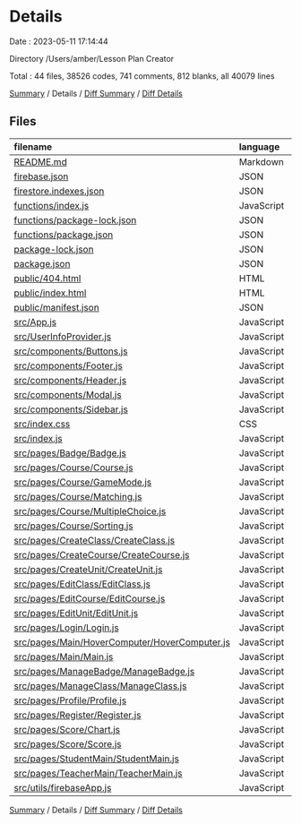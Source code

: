 # Details

Date : 2023-05-11 17:14:44

Directory /Users/amber/Lesson Plan Creator

Total : 44 files,  38526 codes, 741 comments, 812 blanks, all 40079 lines

[Summary](results.md) / Details / [Diff Summary](diff.md) / [Diff Details](diff-details.md)

## Files
| filename | language | code | comment | blank | total |
| :--- | :--- | ---: | ---: | ---: | ---: |
| [README.md](/README.md) | Markdown | 38 | 0 | 33 | 71 |
| [firebase.json](/firebase.json) | JSON | 7 | 29 | 0 | 36 |
| [firestore.indexes.json](/firestore.indexes.json) | JSON | 4 | 0 | 1 | 5 |
| [functions/index.js](/functions/index.js) | JavaScript | 34 | 6 | 6 | 46 |
| [functions/package-lock.json](/functions/package-lock.json) | JSON | 6,140 | 0 | 1 | 6,141 |
| [functions/package.json](/functions/package.json) | JSON | 23 | 0 | 1 | 24 |
| [package-lock.json](/package-lock.json) | JSON | 23,669 | 0 | 1 | 23,670 |
| [package.json](/package.json) | JSON | 58 | 0 | 1 | 59 |
| [public/404.html](/public/404.html) | HTML | 32 | 0 | 2 | 34 |
| [public/index.html](/public/index.html) | HTML | 26 | 0 | 1 | 27 |
| [public/manifest.json](/public/manifest.json) | JSON | 25 | 0 | 1 | 26 |
| [src/App.js](/src/App.js) | JavaScript | 121 | 0 | 11 | 132 |
| [src/UserInfoProvider.js](/src/UserInfoProvider.js) | JavaScript | 66 | 0 | 6 | 72 |
| [src/components/Buttons.js](/src/components/Buttons.js) | JavaScript | 246 | 0 | 20 | 266 |
| [src/components/Footer.js](/src/components/Footer.js) | JavaScript | 29 | 0 | 5 | 34 |
| [src/components/Header.js](/src/components/Header.js) | JavaScript | 52 | 0 | 8 | 60 |
| [src/components/Modal.js](/src/components/Modal.js) | JavaScript | 30 | 0 | 3 | 33 |
| [src/components/Sidebar.js](/src/components/Sidebar.js) | JavaScript | 176 | 0 | 14 | 190 |
| [src/index.css](/src/index.css) | CSS | 13 | 0 | 2 | 15 |
| [src/index.js](/src/index.js) | JavaScript | 12 | 0 | 3 | 15 |
| [src/pages/Badge/Badge.js](/src/pages/Badge/Badge.js) | JavaScript | 214 | 0 | 24 | 238 |
| [src/pages/Course/Course.js](/src/pages/Course/Course.js) | JavaScript | 528 | 11 | 49 | 588 |
| [src/pages/Course/GameMode.js](/src/pages/Course/GameMode.js) | JavaScript | 387 | 1 | 38 | 426 |
| [src/pages/Course/Matching.js](/src/pages/Course/Matching.js) | JavaScript | 235 | 3 | 22 | 260 |
| [src/pages/Course/MultipleChoice.js](/src/pages/Course/MultipleChoice.js) | JavaScript | 94 | 1 | 7 | 102 |
| [src/pages/Course/Sorting.js](/src/pages/Course/Sorting.js) | JavaScript | 178 | 0 | 18 | 196 |
| [src/pages/CreateClass/CreateClass.js](/src/pages/CreateClass/CreateClass.js) | JavaScript | 653 | 0 | 55 | 708 |
| [src/pages/CreateCourse/CreateCourse.js](/src/pages/CreateCourse/CreateCourse.js) | JavaScript | 231 | 257 | 22 | 510 |
| [src/pages/CreateUnit/CreateUnit.js](/src/pages/CreateUnit/CreateUnit.js) | JavaScript | 796 | 0 | 40 | 836 |
| [src/pages/EditClass/EditClass.js](/src/pages/EditClass/EditClass.js) | JavaScript | 564 | 0 | 55 | 619 |
| [src/pages/EditCourse/EditCourse.js](/src/pages/EditCourse/EditCourse.js) | JavaScript | 199 | 221 | 22 | 442 |
| [src/pages/EditUnit/EditUnit.js](/src/pages/EditUnit/EditUnit.js) | JavaScript | 748 | 0 | 38 | 786 |
| [src/pages/Login/Login.js](/src/pages/Login/Login.js) | JavaScript | 285 | 0 | 22 | 307 |
| [src/pages/Main/HoverComputer/HoverComputer.js](/src/pages/Main/HoverComputer/HoverComputer.js) | JavaScript | 129 | 0 | 23 | 152 |
| [src/pages/Main/Main.js](/src/pages/Main/Main.js) | JavaScript | 310 | 12 | 32 | 354 |
| [src/pages/ManageBadge/ManageBadge.js](/src/pages/ManageBadge/ManageBadge.js) | JavaScript | 271 | 0 | 33 | 304 |
| [src/pages/ManageClass/ManageClass.js](/src/pages/ManageClass/ManageClass.js) | JavaScript | 185 | 0 | 18 | 203 |
| [src/pages/Profile/Profile.js](/src/pages/Profile/Profile.js) | JavaScript | 137 | 191 | 15 | 343 |
| [src/pages/Register/Register.js](/src/pages/Register/Register.js) | JavaScript | 183 | 0 | 18 | 201 |
| [src/pages/Score/Chart.js](/src/pages/Score/Chart.js) | JavaScript | 219 | 3 | 26 | 248 |
| [src/pages/Score/Score.js](/src/pages/Score/Score.js) | JavaScript | 225 | 0 | 37 | 262 |
| [src/pages/StudentMain/StudentMain.js](/src/pages/StudentMain/StudentMain.js) | JavaScript | 370 | 0 | 30 | 400 |
| [src/pages/TeacherMain/TeacherMain.js](/src/pages/TeacherMain/TeacherMain.js) | JavaScript | 567 | 0 | 42 | 609 |
| [src/utils/firebaseApp.js](/src/utils/firebaseApp.js) | JavaScript | 17 | 6 | 6 | 29 |

[Summary](results.md) / Details / [Diff Summary](diff.md) / [Diff Details](diff-details.md)